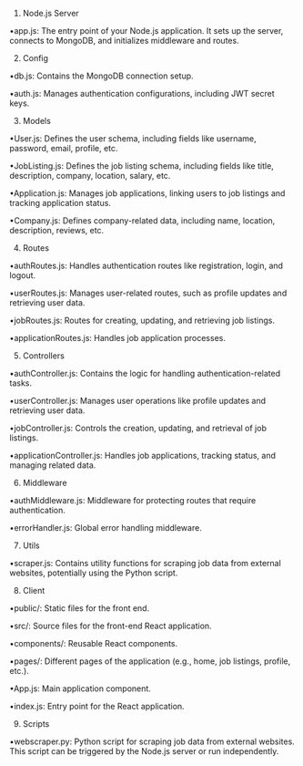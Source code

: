 1. Node.js Server

•app.js: The entry point of your Node.js application. It sets up the server, connects to MongoDB, and initializes middleware and routes.

2. Config

•db.js: Contains the MongoDB connection setup.

•auth.js: Manages authentication configurations, including JWT secret keys.

3. Models

•User.js: Defines the user schema, including fields like username, password, email, profile, etc.

•JobListing.js: Defines the job listing schema, including fields like title, description, company, location, salary, etc.

•Application.js: Manages job applications, linking users to job listings and tracking application status.

•Company.js: Defines company-related data, including name, location, description, reviews, etc.

4. Routes

•authRoutes.js: Handles authentication routes like registration, login, and logout.

•userRoutes.js: Manages user-related routes, such as profile updates and retrieving user data.

•jobRoutes.js: Routes for creating, updating, and retrieving job listings.

•applicationRoutes.js: Handles job application processes.

5. Controllers

•authController.js: Contains the logic for handling authentication-related tasks.

•userController.js: Manages user operations like profile updates and retrieving user data.

•jobController.js: Controls the creation, updating, and retrieval of job listings.

•applicationController.js: Handles job applications, tracking status, and managing related data.

6. Middleware

•authMiddleware.js: Middleware for protecting routes that require authentication.

•errorHandler.js: Global error handling middleware.

7. Utils

•scraper.js: Contains utility functions for scraping job data from external websites, potentially using the Python script.

8. Client

•public/: Static files for the front end.

•src/: Source files for the front-end React application.

•components/: Reusable React components.

•pages/: Different pages of the application (e.g., home, job listings, profile, etc.).

•App.js: Main application component.

•index.js: Entry point for the React application.

9. Scripts

•webscraper.py: Python script for scraping job data from external websites. This script can be triggered by the Node.js server or run independently.
